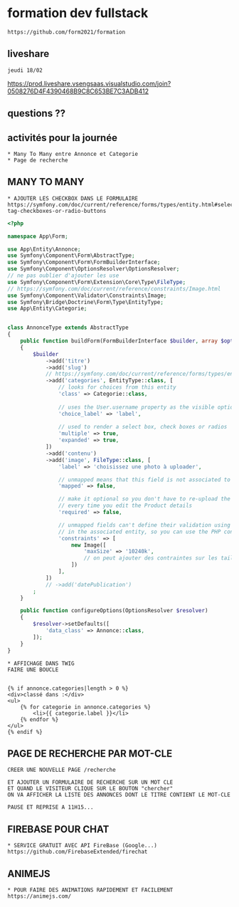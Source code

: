 # formation dev fullstack

    https://github.com/form2021/formation

## liveshare

    jeudi 18/02

https://prod.liveshare.vsengsaas.visualstudio.com/join?0508276D4F4390468B9C8C653BE7C3ADB412

## questions ??

## activités pour la journée

    * Many To Many entre Annonce et Categorie
    * Page de recherche

## MANY TO MANY

    * AJOUTER LES CHECKBOX DANS LE FORMULAIRE
    https://symfony.com/doc/current/reference/forms/types/entity.html#select-tag-checkboxes-or-radio-buttons


```php
<?php

namespace App\Form;

use App\Entity\Annonce;
use Symfony\Component\Form\AbstractType;
use Symfony\Component\Form\FormBuilderInterface;
use Symfony\Component\OptionsResolver\OptionsResolver;
// ne pas oublier d'ajouter les use
use Symfony\Component\Form\Extension\Core\Type\FileType;
// https://symfony.com/doc/current/reference/constraints/Image.html
use Symfony\Component\Validator\Constraints\Image;
use Symfony\Bridge\Doctrine\Form\Type\EntityType;
use App\Entity\Categorie;


class AnnonceType extends AbstractType
{
    public function buildForm(FormBuilderInterface $builder, array $options)
    {
        $builder
            ->add('titre')
            ->add('slug')
            // https://symfony.com/doc/current/reference/forms/types/entity.html#select-tag-checkboxes-or-radio-buttons
            ->add('categories', EntityType::class, [
                // looks for choices from this entity
                'class' => Categorie::class,
            
                // uses the User.username property as the visible option string
                'choice_label' => 'label',
            
                // used to render a select box, check boxes or radios
                'multiple' => true,
                'expanded' => true,
            ])
            ->add('contenu')
            ->add('image', FileType::class, [
                'label' => 'choisissez une photo à uploader',

                // unmapped means that this field is not associated to any entity property
                'mapped' => false,

                // make it optional so you don't have to re-upload the PDF file
                // every time you edit the Product details
                'required' => false,

                // unmapped fields can't define their validation using annotations
                // in the associated entity, so you can use the PHP constraint classes
                'constraints' => [
                    new Image([
                        'maxSize' => '10240k',
                        // on peut ajouter des contraintes sur les tailles en pixels...
                    ])
                ],
            ])
            // ->add('datePublication')
        ;
    }

    public function configureOptions(OptionsResolver $resolver)
    {
        $resolver->setDefaults([
            'data_class' => Annonce::class,
        ]);
    }
}


```

    * AFFICHAGE DANS TWIG
    FAIRE UNE BOUCLE

```twig

{% if annonce.categories|length > 0 %}
<div>classé dans :</div>
<ul>
    {% for categorie in annonce.categories %}
        <li>{{ categorie.label }}</li>
    {% endfor %}
</ul>
{% endif %}

```


## PAGE DE RECHERCHE PAR MOT-CLE

    CREER UNE NOUVELLE PAGE /recherche

    ET AJOUTER UN FORMULAIRE DE RECHERCHE SUR UN MOT CLE
    ET QUAND LE VISITEUR CLIQUE SUR LE BOUTON "chercher"
    ON VA AFFICHER LA LISTE DES ANNONCES DONT LE TITRE CONTIENT LE MOT-CLE

    PAUSE ET REPRISE A 11H15...

## FIREBASE POUR CHAT

    * SERVICE GRATUIT AVEC API FireBase (Google...)
    https://github.com/FirebaseExtended/firechat


## ANIMEJS

    * POUR FAIRE DES ANIMATIONS RAPIDEMENT ET FACILEMENT
    https://animejs.com/





